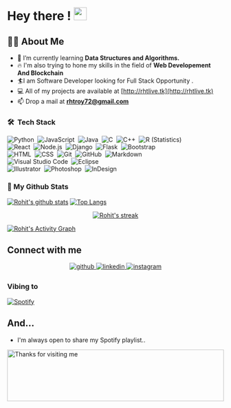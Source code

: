 # Hey there ! <img src="https://raw.githubusercontent.com/MartinHeinz/MartinHeinz/master/wave.gif" width="30px">

 ## 🙋‍♂️ About Me


- 🌱 I’m currently learning **Data Structures and Algorithms.**
- 🔥 I'm also trying to hone my skills in the field of  **Web Developement And Blockchain**
- 🏄‍I am Software Developer looking for Full Stack Opportunity .
- 💻 All of my projects are available at [http://rhtlive.tk](http://rhtlive.tk)
- 📫 Drop a mail at **rhtroy72@gmail.com**

### 🛠 &nbsp;Tech Stack

![Python](https://img.shields.io/badge/-Python-05122A?style=flat&logo=python)&nbsp;
![JavaScript](https://img.shields.io/badge/-JavaScript-05122A?style=flat&logo=javascript)&nbsp;
![Java](https://img.shields.io/badge/-Java-05122A?style=flat&logo=Java&logoColor=FFA518)&nbsp;
![C](https://img.shields.io/badge/-C-05122A?style=flat&logo=C&logoColor=A8B9CC)&nbsp;
![C++](https://img.shields.io/badge/-C++-05122A?style=flat&logo=C%2B%2B&logoColor=00599C)&nbsp;
![R (Statistics)](https://img.shields.io/badge/-R-05122A?style=flat&logo=R&logoColor=276DC3)\
![React](https://img.shields.io/badge/-React-05122A?style=flat&logo=react)&nbsp;
![Node.js](https://img.shields.io/badge/-Node.js-05122A?style=flat&logo=node.js)&nbsp;
![Django](https://img.shields.io/badge/-Django-05122A?style=flat&logo=django&logoColor=092E20)&nbsp;
![Flask](https://img.shields.io/badge/-Flask-05122A?style=flat&logo=flask)&nbsp;
![Bootstrap](https://img.shields.io/badge/-Bootstrap-05122A?style=flat&logo=bootstrap&logoColor=563D7C)\
![HTML](https://img.shields.io/badge/-HTML-05122A?style=flat&logo=HTML5)&nbsp;
![CSS](https://img.shields.io/badge/-CSS-05122A?style=flat&logo=CSS3&logoColor=1572B6)&nbsp;
![Git](https://img.shields.io/badge/-Git-05122A?style=flat&logo=git)&nbsp;
![GitHub](https://img.shields.io/badge/-GitHub-05122A?style=flat&logo=github)&nbsp;
![Markdown](https://img.shields.io/badge/-Markdown-05122A?style=flat&logo=markdown)\
![Visual Studio Code](https://img.shields.io/badge/-Visual%20Studio%20Code-05122A?style=flat&logo=visual-studio-code&logoColor=007ACC)&nbsp;
![Eclipse](https://img.shields.io/badge/-Eclipse-05122A?style=flat&logo=eclipse-ide&logoColor=2C2255)\
![Illustrator](https://img.shields.io/badge/-Illustrator-05122A?style=flat&logo=adobe-illustrator)&nbsp;
![Photoshop](https://img.shields.io/badge/-Photoshop-05122A?style=flat&logo=adobe-photoshop)&nbsp;
![InDesign](https://img.shields.io/badge/-InDesign-05122A?style=flat&logo=adobe-indesign)


### 👀 My Github Stats

[![Rohit's github stats](https://github-readme-stats.vercel.app/api?username=rht-singh&count_private=true&show_icons=true&theme=radical)](https://github.com/rht-singh)
[![Top Langs](https://github-readme-stats.vercel.app/api/top-langs/?username=rht-singh&show_icons=true&theme=radical&layout=compact)](https://github.com/rht-singh)
</a>

<p align="center">
    <a href="https://github.com/rht-singh/github-readme-streak-stats">
        <img title="🔥 Get streak stats for your profile at git.io/streak-stats" alt="Rohit's streak" src="https://github-readme-streak-stats.herokuapp.com/?user=rht-singh&theme=black-ice&hide_border=true&stroke=0000&background=060A0CD0"/>
    </a>
</p>

<a href="https://github.com/rht-singh/github-readme-activity-graph"><img alt="Rohit's Activity Graph" src="https://activity-graph.herokuapp.com/graph?username=rht-singh&bg_color=0D1117&color=5BCDEC&line=5BCDEC&point=FFFFFF&hide_border=true" /></a>

## Connect with me  
<div align="center">
<a href="https://github.com/rht-singh" target="_blank">
<img src=https://img.shields.io/badge/github-%2324292e.svg?&style=for-the-badge&logo=github&logoColor=white alt=github style="margin-bottom: 5px;" />
</a>
<a href="https://www.linkedin.com/in/rohit-singh-922988206/" target="_blank">
<img src=https://img.shields.io/badge/linkedin-%231E77B5.svg?&style=for-the-badge&logo=linkedin&logoColor=white alt=linkedin style="margin-bottom: 5px;" />
</a>
<a href="https://www.instagram.com/rht_singh08/" target="_blank">
<img src=https://img.shields.io/badge/instagram-%23000000.svg?&style=for-the-badge&logo=instagram&logoColor=white alt=instagram style="margin-bottom: 5px;" />
</a>  


</div>  

### Vibing to
[![Spotify](https://spotify-live.vercel.app/api/spotify)](https://open.spotify.com/track/0NlGoUyOJSuSHmngoibVAs?si=0901a0e7ca2d497b)
 
## And...
- I'm always open to share my Spotify playlist..<br/>

<img height="120" alt="Thanks for visiting me" width="100%" src="https://raw.githubusercontent.com/BrunnerLivio/brunnerlivio/master/images/marquee.svg" />


